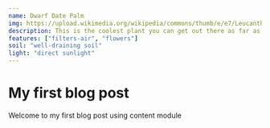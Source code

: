 ```yaml
---
name: Dwarf Date Palm
img: https://upload.wikimedia.org/wikipedia/commons/thumb/e/e7/Leucanthemum_vulgare_%27Filigran%27_Flower_2200px.jpg/1200px-Leucanthemum_vulgare_%27Filigran%27_Flower_2200px.jpg
description: This is the coolest plant you can get out there as far as we know.
features: ["filters-air", "flowers"]
soil: "well-draining soil"
light: "direct sunlight"
---
```


# My first blog post

Welcome to my first blog post using content module
